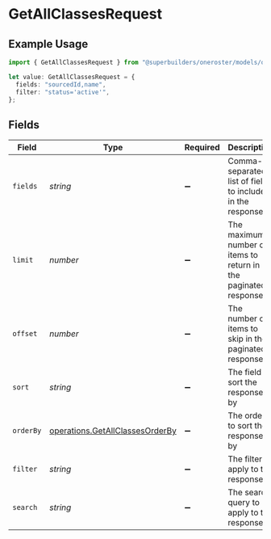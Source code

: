 # GetAllClassesRequest

## Example Usage

```typescript
import { GetAllClassesRequest } from "@superbuilders/oneroster/models/operations";

let value: GetAllClassesRequest = {
  fields: "sourcedId,name",
  filter: "status='active'",
};
```

## Fields

| Field                                                                              | Type                                                                               | Required                                                                           | Description                                                                        | Example                                                                            |
| ---------------------------------------------------------------------------------- | ---------------------------------------------------------------------------------- | ---------------------------------------------------------------------------------- | ---------------------------------------------------------------------------------- | ---------------------------------------------------------------------------------- |
| `fields`                                                                           | *string*                                                                           | :heavy_minus_sign:                                                                 | Comma-separated list of fields to include in the response                          | sourcedId,name                                                                     |
| `limit`                                                                            | *number*                                                                           | :heavy_minus_sign:                                                                 | The maximum number of items to return in the paginated response                    | 100                                                                                |
| `offset`                                                                           | *number*                                                                           | :heavy_minus_sign:                                                                 | The number of items to skip in the paginated response                              | 0                                                                                  |
| `sort`                                                                             | *string*                                                                           | :heavy_minus_sign:                                                                 | The field to sort the response by                                                  |                                                                                    |
| `orderBy`                                                                          | [operations.GetAllClassesOrderBy](../../models/operations/getallclassesorderby.md) | :heavy_minus_sign:                                                                 | The order to sort the response by                                                  |                                                                                    |
| `filter`                                                                           | *string*                                                                           | :heavy_minus_sign:                                                                 | The filter to apply to the response                                                | status='active'                                                                    |
| `search`                                                                           | *string*                                                                           | :heavy_minus_sign:                                                                 | The search query to apply to the response                                          |                                                                                    |